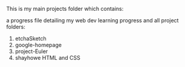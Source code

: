 This is my main projects folder which contains:

a progress file detailing my web dev learning progress
and all project folders:

1. etchaSketch
2. google-homepage
3. project-Euler
4. shayhowe HTML and CSS
